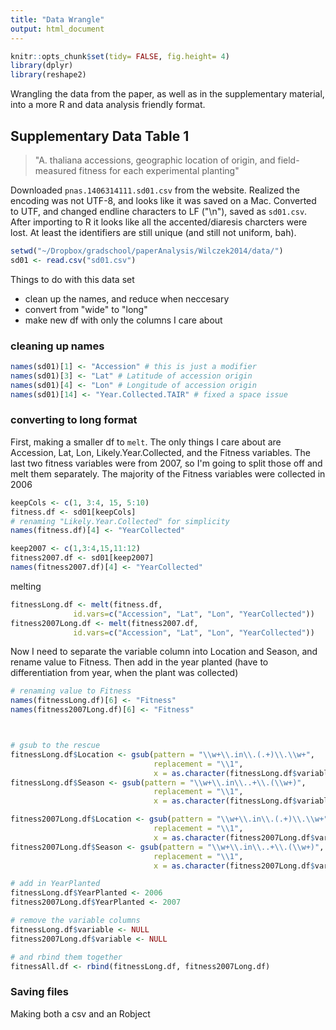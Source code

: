 ```yaml
---
title: "Data Wrangle"
output: html_document
---
```



```r
knitr::opts_chunk$set(tidy= FALSE, fig.height= 4)
library(dplyr)
library(reshape2)
```


Wrangling the data from the paper, as well as in the supplementary material, into a more R and data analysis friendly format.

## Supplementary Data Table 1

>"A. thaliana accessions, geographic location of origin, and field-measured fitness for each experimental planting"

Downloaded `pnas.1406314111.sd01.csv` from the website. Realized the encoding was not UTF-8, and looks like it was saved on a Mac. Converted to UTF, and changed endline characters to LF ("\n"), saved as `sd01.csv`. After importing to R it looks like all the accented/diaresis charcters were lost. At least the identifiers are still unique (and still not uniform, bah).


```r
setwd("~/Dropbox/gradschool/paperAnalysis/Wilczek2014/data/")
sd01 <- read.csv("sd01.csv")
```

Things to do with this data set

- clean up the names, and reduce when neccesary
- convert from "wide" to "long" 
- make new df with only the columns I care about


### cleaning up names


```r
names(sd01)[1] <- "Accession" # this is just a modifier
names(sd01)[3] <- "Lat" # Latitude of accession origin
names(sd01)[4] <- "Lon" # Longitude of accession origin
names(sd01)[14] <- "Year.Collected.TAIR" # fixed a space issue
```

### converting to long format

First, making a smaller df to `melt`. The only things I care about are Accession, Lat, Lon, Likely.Year.Collected, and the Fitness variables. The last two fitness variables were from 2007, so I'm going to split those off and melt them separately. The majority of the Fitness variables were collected in 2006


```r
keepCols <- c(1, 3:4, 15, 5:10)
fitness.df <- sd01[keepCols]
# renaming "Likely.Year.Collected" for simplicity
names(fitness.df)[4] <- "YearCollected"

keep2007 <- c(1,3:4,15,11:12)
fitness2007.df <- sd01[keep2007]
names(fitness2007.df)[4] <- "YearCollected"
```

melting

```r
fitnessLong.df <- melt(fitness.df, 
              id.vars=c("Accession", "Lat", "Lon", "YearCollected"))
fitness2007Long.df <- melt(fitness2007.df, 
              id.vars=c("Accession", "Lat", "Lon", "YearCollected"))
```

Now I need to separate the variable column into Location and Season, and rename value to Fitness. Then add in the year planted (have to differentiation from year, when the plant was collected)


```r
# renaming value to Fitness
names(fitnessLong.df)[6] <- "Fitness"
names(fitness2007Long.df)[6] <- "Fitness"



# gsub to the rescue
fitnessLong.df$Location <- gsub(pattern = "\\w+\\.in\\.(.+)\\.\\w+",
                                replacement = "\\1",
                                x = as.character(fitnessLong.df$variable))
fitnessLong.df$Season <- gsub(pattern = "\\w+\\.in\\..+\\.(\\w+)",
                                replacement = "\\1",
                                x = as.character(fitnessLong.df$variable))

fitness2007Long.df$Location <- gsub(pattern = "\\w+\\.in\\.(.+)\\.\\w+",
                                replacement = "\\1",
                                x = as.character(fitness2007Long.df$variable))
fitness2007Long.df$Season <- gsub(pattern = "\\w+\\.in\\..+\\.(\\w+)",
                                replacement = "\\1",
                                x = as.character(fitness2007Long.df$variable))

# add in YearPlanted
fitnessLong.df$YearPlanted <- 2006
fitness2007Long.df$YearPlanted <- 2007

# remove the variable columns
fitnessLong.df$variable <- NULL
fitness2007Long.df$variable <- NULL

# and rbind them together
fitnessAll.df <- rbind(fitnessLong.df, fitness2007Long.df)
```

### Saving files
Making both a csv and an Robject



